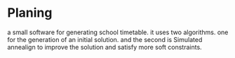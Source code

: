 # Planing
a small software for generating school timetable. it uses two algorithms. one for the generation of an initial solution. and the second is Simulated annealign to improve the solution and satisfy more soft constraints.
